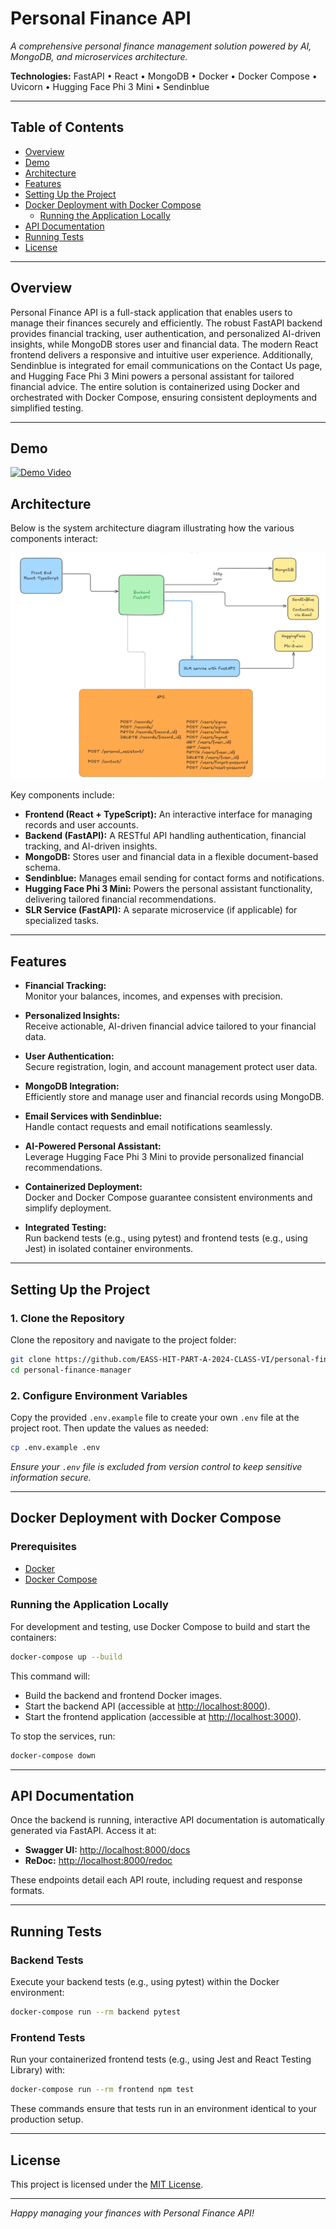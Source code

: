 # Personal Finance API

_A comprehensive personal finance management solution powered by AI, MongoDB, and microservices architecture._

**Technologies:** FastAPI • React • MongoDB • Docker • Docker Compose • Uvicorn • Hugging Face Phi 3 Mini • Sendinblue

---

## Table of Contents

- [Overview](#overview)
- [Demo](#demo)
- [Architecture](#architecture)
- [Features](#features)
- [Setting Up the Project](#setting-up-the-project)
- [Docker Deployment with Docker Compose](#docker-deployment-with-docker-compose)
  - [Running the Application Locally](#running-the-application-locally)
- [API Documentation](#api-documentation)
- [Running Tests](#running-tests)
- [License](#license)

---

## Overview

Personal Finance API is a full-stack application that enables users to manage their finances securely and efficiently. The robust FastAPI backend provides financial tracking, user authentication, and personalized AI-driven insights, while MongoDB stores user and financial data. The modern React frontend delivers a responsive and intuitive user experience. Additionally, Sendinblue is integrated for email communications on the Contact Us page, and Hugging Face Phi 3 Mini powers a personal assistant for tailored financial advice. The entire solution is containerized using Docker and orchestrated with Docker Compose, ensuring consistent deployments and simplified testing.

---

## Demo

[![Demo Video](https://img.youtube.com/vi/UzkZXn1yWEg/0.jpg)](https://youtu.be/UzkZXn1yWEg)

## Architecture

Below is the system architecture diagram illustrating how the various components interact:

![Architecture Diagram](architecture-diagram.png)

Key components include:

- **Frontend (React + TypeScript):** An interactive interface for managing records and user accounts.
- **Backend (FastAPI):** A RESTful API handling authentication, financial tracking, and AI-driven insights.
- **MongoDB:** Stores user and financial data in a flexible document-based schema.
- **Sendinblue:** Manages email sending for contact forms and notifications.
- **Hugging Face Phi 3 Mini:** Powers the personal assistant functionality, delivering tailored financial recommendations.
- **SLR Service (FastAPI):** A separate microservice (if applicable) for specialized tasks.

---

## Features

- **Financial Tracking:**  
  Monitor your balances, incomes, and expenses with precision.

- **Personalized Insights:**  
  Receive actionable, AI-driven financial advice tailored to your financial data.

- **User Authentication:**  
  Secure registration, login, and account management protect user data.

- **MongoDB Integration:**  
  Efficiently store and manage user and financial records using MongoDB.

- **Email Services with Sendinblue:**  
  Handle contact requests and email notifications seamlessly.

- **AI-Powered Personal Assistant:**  
  Leverage Hugging Face Phi 3 Mini to provide personalized financial recommendations.

- **Containerized Deployment:**  
  Docker and Docker Compose guarantee consistent environments and simplify deployment.

- **Integrated Testing:**  
  Run backend tests (e.g., using pytest) and frontend tests (e.g., using Jest) in isolated container environments.

---

## Setting Up the Project

### 1. Clone the Repository

Clone the repository and navigate to the project folder:

```bash
git clone https://github.com/EASS-HIT-PART-A-2024-CLASS-VI/personal-finance-manager.git
cd personal-finance-manager
```

### 2. Configure Environment Variables

Copy the provided `.env.example` file to create your own `.env` file at the project root. Then update the values as needed:

```bash
cp .env.example .env
```

_Ensure your `.env` file is excluded from version control to keep sensitive information secure._

---

## Docker Deployment with Docker Compose

### Prerequisites

- [Docker](https://docs.docker.com/get-docker/)
- [Docker Compose](https://docs.docker.com/compose/install/)

### Running the Application Locally

For development and testing, use Docker Compose to build and start the containers:

```bash
docker-compose up --build
```

This command will:

- Build the backend and frontend Docker images.
- Start the backend API (accessible at [http://localhost:8000](http://localhost:8000)).
- Start the frontend application (accessible at [http://localhost:3000](http://localhost:3000)).

To stop the services, run:

```bash
docker-compose down
```

---

## API Documentation

Once the backend is running, interactive API documentation is automatically generated via FastAPI. Access it at:

- **Swagger UI:** [http://localhost:8000/docs](http://localhost:8000/docs)
- **ReDoc:** [http://localhost:8000/redoc](http://localhost:8000/redoc)

These endpoints detail each API route, including request and response formats.

---

## Running Tests

### Backend Tests

Execute your backend tests (e.g., using pytest) within the Docker environment:

```bash
docker-compose run --rm backend pytest
```

### Frontend Tests

Run your containerized frontend tests (e.g., using Jest and React Testing Library) with:

```bash
docker-compose run --rm frontend npm test
```

These commands ensure that tests run in an environment identical to your production setup.

---

## License

This project is licensed under the [MIT License](LICENSE).

---

_Happy managing your finances with Personal Finance API!_

